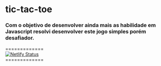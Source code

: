 # tic-tac-toe

### Com o objetivo de desenvolver ainda mais as habilidade em Javascript resolvi desenvolver este jogo simples porém desafiador.

=============<br>
[![Netlify Status](https://api.netlify.com/api/v1/badges/55af51cf-7db5-4776-bce2-01ce265848ed/deploy-status)](https://tictactoe-tayouza.netlify.app)
<br>=============
